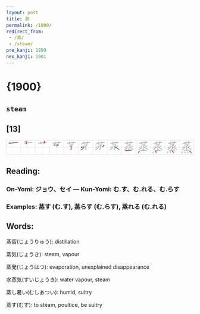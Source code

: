 ```yaml
---
layout: post
title: 蒸
permalink: /1900/
redirect_from:
 - /蒸/
 - /steam/
pre_kanji: 1899
nex_kanji: 1901
---
```


# {1900}

## `steam`

## [13]

<div class="stroke"><img src="../images/E892B8.png" /></div>

## Reading:

### On-Yomi: ジョウ、セイ &mdash; Kun-Yomi: む.す、む.れる、む.らす

### Examples: 蒸す (む.す), 蒸らす (む.らす), 蒸れる (む.れる)

## Words:

蒸留(じょうりゅう): distillation

蒸気(じょうき): steam, vapour

蒸発(じょうはつ): evaporation, unexplained disappearance

水蒸気(すいじょうき): water vapour, steam

蒸し暑い(むしあつい): humid, sultry

蒸す(むす): to steam, poultice, be sultry
